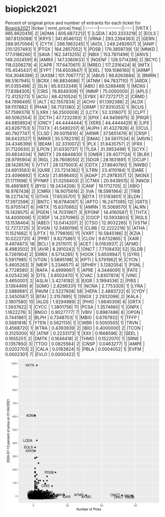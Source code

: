 # biopick2021
Percent of original price and number of entrants for each ticket for [Biopick2021](https://twitter.com/hashtag/Biopick2021)
|ticker |  nrml_price| freq|
|:------|-----------:|----:|
|VKTX   | 985.8620418|    2|
|ADMA   | 605.6872212|    1|
|LQDA   | 420.3333219|    2|
|EOLS   | 367.8125088|    1|
|KRYS   | 341.8546132|    1|
|VRNA   | 293.2394363|    2|
|GERN   | 288.9570584|    1|
|CYTK   | 286.1963245|    1|
|AVDL   | 249.2492607|    3|
|ANIP   | 210.1257493|    1|
|PTGX   | 184.2857052|    1|
|PDSB   | 179.3859739|   13|
|MNKD   | 177.0186260|    1|
|SAVA   | 162.3413255|    2|
|NBIX   | 153.7811499|    1|
|ANVS   | 149.2024591|    8|
|AMRX   | 147.3360633|    1|
|NGENF  | 128.5714286|    2|
|BCYC   | 118.0208278|    4|
|CAPR   | 117.6470611|    3|
|MREO   | 117.2316424|    8|
|IMTX   | 115.4545437|    6|
|EYPT   | 114.6503847|    1|
|EXEL   | 109.1086160|    1|
|ARMP   | 104.3046396|    2|
|AXSM   | 101.7067772|    3|
|ABUS   |  98.6263684|    3|
|BMRN   |  98.5167945|    1|
|BCRX   |  96.8834686|    7|
|ATNM   |  94.7837110|    7|
|ARDX   |  91.0355496|    2|
|SLN    |  85.8333349|    1|
|ABIO   |  80.5288468|    1|
|MDXG   |  77.8384305|    1|
|CRIS   |  76.8549309|   11|
|IMMP   |  75.0000000|    2|
|APLS   |  72.4125273|    1|
|ACIU   |  68.4210524|    1|
|SYBX   |  67.7272717|    2|
|CRMD   |  64.7696495|    1|
|ALT    |  62.1557834|    2|
|ACHV   |  61.1392388|    2|
|ALDX   |  59.1117882|    1|
|PHAR   |  58.7131380|    2|
|ORMP   |  57.9310353|    1|
|RCUS   |  57.7599379|    1|
|LXRX   |  56.2500008|    2|
|LCTX   |  52.3316071|    3|
|CLPT   |  49.5062554|    3|
|DCTH   |  47.7232393|    3|
|EPIX   |  44.9456975|    3|
|PRQR   |  44.6859924|    1|
|ONCY   |  44.4444444|    1|
|XERS   |  44.4444429|    8|
|LIFE   |  43.8287153|    5|
|TGTX   |  41.5490207|    8|
|AUPH   |  41.4327928|    4|
|OCUL   |  40.7927747|    1|
|CLSD   |  39.0015610|    4|
|ARWR   |  37.5651476|    8|
|CRSP   |  36.6432527|    1|
|MRKR   |  35.5782319|    2|
|DMAC   |  34.5617534|    6|
|ARVN   |  34.4346399|    1|
|BEAM   |  32.3310072|    1|
|PLX    |  31.8435757|    2|
|IFRX   |  31.7120630|    2|
|LPCN   |  31.6330737|    1|
|TLSA   |  31.3953499|    1|
|SCYX   |  30.6834034|    1|
|MGTX   |  29.6844830|    1|
|OMER   |  29.4077124|    1|
|BLRX   |  28.9795904|    3|
|RIGL   |  28.7608050|    2|
|SDGR   |  28.1831891|    1|
|OCUP   |  28.1428576|    1|
|VTVT   |  28.1375003|    4|
|CDTX   |  27.8640760|    1|
|NWBO   |  24.6913583|    9|
|QURE   |  23.7214382|    1|
|LTRN   |  23.4110184|    1|
|DARE   |  23.4096692|    1|
|CASI   |  21.8596492|    1|
|ADAP   |  21.2978357|   12|
|MGNX   |  21.1711696|    1|
|PYNKF  |  21.0256403|    2|
|CTMX   |  20.9439515|    3|
|NNOX   |  19.4881881|    1|
|BYSI   |  19.2434206|    1|
|CANF   |  19.1712705|    2|
|XBIO   |  18.9767438|    2|
|CMRX   |  18.9075616|    2|
|IVA    |  18.5981964|    2|
|TRIB   |  18.2271474|    1|
|GTHX   |  17.6535701|    1|
|BDTX   |  17.5193801|    1|
|ELDN   |  17.3972596|    2|
|BNTC   |  16.6784087|    5|
|APTO   |  16.2471395|   12|
|GRTS   |  15.9705147|    6|
|HRTX   |  15.6370662|    1|
|AMRN   |  15.5069570|    1|
|ALRN   |  15.1428575|    4|
|PGEN   |  14.7031967|    3|
|EPGNF  |  14.4160587|    1|
|THTX   |  14.4000006|    1|
|CRDF   |  14.2370965|    2|
|COCP   |  13.5933803|    1|
|RGLS   |  13.1538464|    3|
|ABEO   |  13.0414207|    2|
|CTSO   |  12.9032265|    1|
|VSTM   |  12.7272725|    3|
|EVGN   |  12.5490196|    1|
|CLRB   |  12.2222216|    5|
|ATHA   |  11.1521662|    1|
|LPTX   |  10.7798165|   11|
|VXRT   |  10.5845186|    2|
|KZIA   |  10.0222720|    4|
|PPBT   |   9.8275861|    1|
|CLOV   |   9.6732865|    1|
|XAIR   |   9.4974873|   18|
|BCLI   |   9.2511011|    3|
|ACET   |   9.0163937|    2|
|AFMD   |   8.4983502|   31|
|AVIR   |   8.2810242|    1|
|ONCT   |   7.7108433|   52|
|SLDB   |   6.7261904|    2|
|DRRX   |   6.5714285|    1|
|HOOK   |   5.6509947|    1|
|SYRS   |   5.5917985|    1|
|VTGN   |   5.5895198|    3|
|KPTI   |   5.5791962|    9|
|CYCN   |   5.4605263|    3|
|MEIP   |   5.2346571|    4|
|SPHRY  |   5.1282054|    1|
|PSNL   |   4.7728580|    3|
|RAFA   |   4.4999997|    1|
|APRE   |   4.3446091|    1|
|FATE   |   4.0254236|    3|
|DTIL   |   3.8502470|    1|
|CVAC   |   3.8307874|    1|
|VINC   |   3.4650001|    2|
|ASLN   |   3.4274192|    3|
|EIGR   |   3.1994536|    2|
|PIRS   |   3.1364469|    8|
|SGMO   |   2.8266331|   11|
|NCNA   |   2.7753305|    1|
|LYRA   |   2.5889681|    2|
|PAVM   |   2.5227608|   58|
|HEPA   |   2.4883722|    6|
|CYDY   |   2.3450587|    3|
|BTAI   |   2.3157895|    1|
|SNGX   |   2.2932098|    2|
|KALA   |   2.1807580|   10|
|ALGS   |   1.9294989|    2|
|PHIO   |   1.6640306|    6|
|GRTX   |   1.3937622|    1|
|CYCC   |   1.3801756|   11|
|PCSA   |   1.3574660|    1|
|GNPX   |   1.1622276|    3|
|BNGO   |   0.9027777|    7|
|VBIV   |   0.8987486|    8|
|OPGN   |   0.7441861|    2|
|BLPH   |   0.7348703|    1|
|MBIO   |   0.6767932|    1|
|TFFP   |   0.5681818|    1|
|YTEN   |   0.5621135|    1|
|CWBR   |   0.5050505|    1|
|TRVN   |   0.4568720|    1|
|KTRA   |   0.4393939|    2|
|IBIO   |   0.4000000|    2|
|TCON   |   0.3125000|   10|
|ATNF   |   0.2233173|    1|
|XXII   |   0.1668596|    2|
|SEEL   |   0.1655251|    2|
|DMTK   |   0.1646418|    2|
|THMO   |   0.1522070|    1|
|SRNE   |   0.1357850|    3|
|TTOO   |   0.0825564|    2|
|CNSP   |   0.0463277|    1|
|AMPE   |   0.0202703|    2|
|CALA   |   0.0183824|    5|
|PBLA   |   0.0004052|    1|
|EVFM   |   0.0002301|    7|
|EVLO   |   0.0000422|    1|
![retvspicks](biopicks.png?raw=true)
